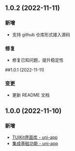 ## 1.0.2 (2022-11-11)
### 新增
- 支持 github 仓库形式接入源码
### 修复
- 修复已知问题，提升稳定性

##1.0.1 (2022-11-11)
### 变更
- 更新 README 文档

## 1.0.0 (2022-11-10)
### 新增
- [TUIKit界面库 - uni-app](https://cloud.tencent.com/document/product/269/79111)
- [集成基础功能 - uni-app](https://cloud.tencent.com/document/product/269/64507)